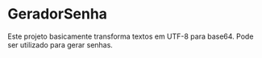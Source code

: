 # GeradorSenha
Este projeto basicamente transforma textos em UTF-8 para base64. Pode ser utilizado para gerar senhas.
